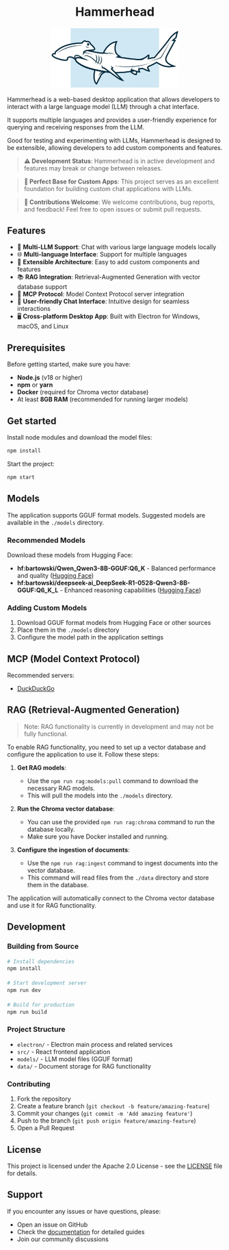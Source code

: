 <h1 align="center">Hammerhead</h1>

<p align="center">
  <img src="./public/header.webp" alt="Hammerhead" width="300" />
</p>

Hammerhead is a web-based desktop application that allows developers to interact with a large language model (LLM) through a chat interface.

It supports multiple languages and provides a user-friendly experience for querying and receiving responses from the LLM.

Good for testing and experimenting with LLMs, Hammerhead is designed to be extensible, allowing developers to add custom components and features.

> **⚠️ Development Status**: Hammerhead is in active development and features may break or change between releases.

> **🚀 Perfect Base for Custom Apps**: This project serves as an excellent foundation for building custom chat applications with LLMs.

> **🤝 Contributions Welcome**: We welcome contributions, bug reports, and feedback! Feel free to open issues or submit pull requests.

## Features

- 🤖 **Multi-LLM Support**: Chat with various large language models locally
- 🌐 **Multi-language Interface**: Support for multiple languages
- 🔌 **Extensible Architecture**: Easy to add custom components and features
- 📚 **RAG Integration**: Retrieval-Augmented Generation with vector database support
- 🔗 **MCP Protocol**: Model Context Protocol server integration
- 💬 **User-friendly Chat Interface**: Intuitive design for seamless interactions
- 🖥️ **Cross-platform Desktop App**: Built with Electron for Windows, macOS, and Linux

## Prerequisites

Before getting started, make sure you have:

- **Node.js** (v18 or higher)
- **npm** or **yarn**
- **Docker** (required for Chroma vector database)
- At least **8GB RAM** (recommended for running larger models)

## Get started

Install node modules and download the model files:

```bash
npm install
```

Start the project:

```bash
npm start
```

## Models

The application supports GGUF format models. Suggested models are available in the `./models` directory.

### Recommended Models

Download these models from Hugging Face:

- **hf:bartowski/Qwen_Qwen3-8B-GGUF:Q6_K** - Balanced performance and quality ([Hugging Face](https://huggingface.co/bartowski/Qwen_Qwen3-8B-GGUF))
- **hf:bartowski/deepseek-ai_DeepSeek-R1-0528-Qwen3-8B-GGUF:Q6_K_L** - Enhanced reasoning capabilities ([Hugging Face](https://huggingface.co/bartowski/deepseek-ai_DeepSeek-R1-0528-Qwen3-8B-GGUF))

### Adding Custom Models

1. Download GGUF format models from Hugging Face or other sources
2. Place them in the `./models` directory
3. Configure the model path in the application settings

## MCP (Model Context Protocol)

Recommended servers:

- [DuckDuckGo](https://hub.docker.com/mcp/server/duckduckgo/overview)

## RAG (Retrieval-Augmented Generation)

> Note: RAG functionality is currently in development and may not be fully functional.

To enable RAG functionality, you need to set up a vector database and configure the application to use it. Follow these steps:

1. **Get RAG models**:
   - Use the `npm run rag:models:pull` command to download the necessary RAG models.
   - This will pull the models into the `./models` directory.

2. **Run the Chroma vector database**:
   - You can use the provided `npm run rag:chroma` command to run the database locally.
   - Make sure you have Docker installed and running.

3. **Configure the ingestion of documents**:
   - Use the `npm run rag:ingest` command to ingest documents into the vector database.
   - This command will read files from the `./data` directory and store them in the database.

The application will automatically connect to the Chroma vector database and use it for RAG functionality.

## Development

### Building from Source

```bash
# Install dependencies
npm install

# Start development server
npm run dev

# Build for production
npm run build
```

### Project Structure

- `electron/` - Electron main process and related services
- `src/` - React frontend application
- `models/` - LLM model files (GGUF format)
- `data/` - Document storage for RAG functionality

### Contributing

1. Fork the repository
2. Create a feature branch (`git checkout -b feature/amazing-feature`)
3. Commit your changes (`git commit -m 'Add amazing feature'`)
4. Push to the branch (`git push origin feature/amazing-feature`)
5. Open a Pull Request

## License

This project is licensed under the Apache 2.0 License - see the [LICENSE](LICENSE) file for details.

## Support

If you encounter any issues or have questions, please:

- Open an issue on GitHub
- Check the [documentation](./docs/) for detailed guides
- Join our community discussions
